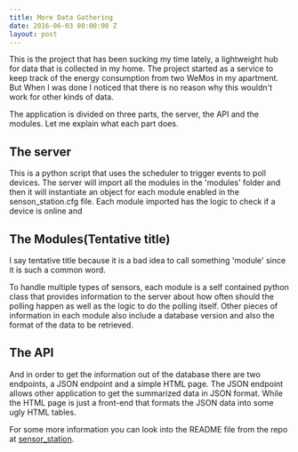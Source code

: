 ```yaml
---
title: More Data Gathering
date: 2016-06-03 00:00:00 Z
layout: post
---
```


This is the project that has been sucking my time lately, a lightweight hub for data that is collected in my home. The project started as a service to keep track of the energy consumption from two WeMos in my apartment. But When I was done I noticed that there is no reason why this wouldn't work for other kinds of data.

The application is divided on three parts, the server, the API and the modules. Let me explain what each part does.


The server
---------

This is a python script that uses the scheduler to trigger events to poll devices. The server will import all the modules in the 'modules' folder and then it will instantiate an object for each module enabled in the senson_station.cfg file. Each module imported has the logic to check if a device is online and 

The Modules(Tentative title)
----------------------------

I say tentative title because it is a bad idea to call something 'module' since it is such a common word.

To handle multiple types of sensors, each module is a self contained python class that provides information to the server about how often should the polling happen as well as the logic to do the polling itself. Other pieces of information in each module also include a database version and also the format of the data to be retrieved. 

The API
-------

And in order to get the information out of the database there are two endpoints, a JSON endpoint and a simple HTML page. The JSON endpoint allows other application to get the summarized data in JSON format. While the HTML page is just a front-end that formats the JSON data into some ugly HTML tables.

For some more information you can look into the README file from the repo at [sensor_station](https://github.com/CRamsan/sensor_station). 
